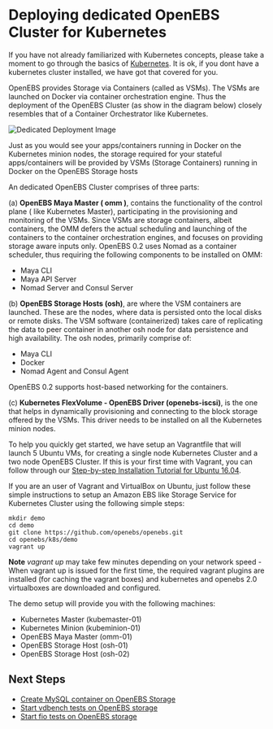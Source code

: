 # Deploying dedicated OpenEBS Cluster for Kubernetes

If you have not already familiarized with Kubernetes concepts, please take a moment to go through the basics of [Kubernetes](https://kubernetes.io/docs/tutorials/kubernetes-basics/). It is ok, if you dont have a kubernetes cluster installed, we have got that covered for you. 

OpenEBS provides Storage via Containers (called as VSMs). The VSMs are launched on Docker via container orchestration engine. Thus the deployment of the OpenEBS Cluster (as show in the diagram below) closely resembles that of a Container Orchestrator like Kubernetes. 

![Dedicated Deployment Image](https://github.com/openebs/openebs/blob/master/documentation/source/_static/dedicated-with-podsv0.2.png)

Just as you would see your apps/containers running in Docker on the Kubernetes minion nodes, the storage required for your stateful apps/containers will be provided by VSMs (Storage Containers) running in Docker on the OpenEBS Storage hosts 

An dedicated OpenEBS Cluster comprises of three parts:

(a) **OpenEBS Maya Master ( omm )**, contains the functionality of the control plane ( like Kubernetes Master), participating in the provisioning and monitoring of the VSMs. Since VSMs are storage containers, albeit containers, the OMM defers the actual scheduling and launching of the containers to the container orchestration engines, and focuses on providing storage aware inputs only. OpenEBS 0.2 uses Nomad as a container scheduler, thus requiring the following components to be installed on OMM:
- Maya CLI
- Maya API Server 
- Nomad Server and Consul Server

(b) **OpenEBS Storage Hosts (osh)**, are where the VSM containers are launched. These are the nodes, where data is persisted onto the local disks or remote disks. The VSM software (containerized) takes care of replicating the data to peer container in another osh node for data persistence and high availability. The osh nodes, primarily comprise of:
- Maya CLI
- Docker
- Nomad Agent and Consul Agent

OpenEBS 0.2 supports host-based networking for the containers. 

(c) **Kubernetes FlexVolume - OpenEBS Driver (openebs-iscsi)**, is the one that helps in dynamically provisioning and connecting to the block storage offered by the VSMs. This driver needs to be installed on all the Kubernetes minion nodes.


To help you quickly get started, we have setup an Vagrantfile that will launch 5 Ubuntu VMs, for creating a single node Kubernetes Cluster and a two node OpenEBS Cluster. If this is your first time with Vagrant, you can follow through our [Step-by-step Installation Tutorial for Ubuntu 16.04](./tutorial-ubuntu1604-vagrant.md).

If you are an user of Vagrant and VirtualBox on Ubuntu, just follow these simple instructions to setup an Amazon EBS like Storage Service for Kubernetes Cluster using the following simple steps:

```
mkdir demo
cd demo
git clone https://github.com/openebs/openebs.git
cd openebs/k8s/demo
vagrant up
```

**Note** *vagrant up* may take few minutes depending on your network speed - When vagrant up is issued for the first time, the required vagrant plugins are installed (for caching the vagrant boxes) and kubernetes and openebs 2.0 virtualboxes are downloaded and configured.

The demo setup will provide you with the following machines:
- Kubernetes Master (kubemaster-01)
- Kubernetes Minion (kubeminion-01)
- OpenEBS Maya Master (omm-01)
- OpenEBS Storage Host (osh-01)
- OpenEBS Storage Host (osh-02)


## Next Steps
- [Create MySQL container on OpenEBS Storage](./run-mysql-openebs.md)
- [Start vdbench tests on OpenEBS storage](./running-vdbench-tests-with-openebs.md)
- [Start fio tests on OpenEBS storage](./running-fio-tests-with-openebs.md)
